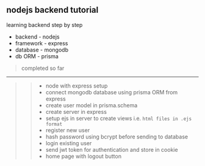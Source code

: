 ## nodejs backend tutorial

learning backend step by step

- backend - nodejs
- framework - express
- database - mongodb
- db ORM - prisma

> completed so far

---

> > - node with express setup
> > - connect mongodb database using prisma ORM from express
> > - create user model in prisma.schema
> > - create server in express
> > - setup ejs in server to create views i.e. `html files in .ejs format`
> > - register new user
> > - hash password using bcrypt before sending to database
> > - login existing user
> > - send jwt token for authentication and store in cookie
> > - home page with logout button
